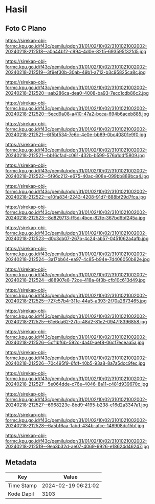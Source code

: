 # Hasil

## Foto C Plano

https://sirekap-obj-formc.kpu.go.id/f43c/pemilu/pdpr/31/01/02/10/02/3101021002002-20240218-212518--a0a44bf2-c994-4d0e-82f5-693595f32fd5.jpg

https://sirekap-obj-formc.kpu.go.id/f43c/pemilu/pdpr/31/01/02/10/02/3101021002002-20240218-212519--3f9ef30b-30ab-49b1-a712-b3c95825ca8c.jpg

https://sirekap-obj-formc.kpu.go.id/f43c/pemilu/pdpr/31/01/02/10/02/3101021002002-20240218-212520--aab286ca-dea0-4008-ba93-7ecc1cdb86c2.jpg

https://sirekap-obj-formc.kpu.go.id/f43c/pemilu/pdpr/31/01/02/10/02/3101021002002-20240218-212520--5ecd9a08-a410-47a2-bcca-694b6aceb885.jpg

https://sirekap-obj-formc.kpu.go.id/f43c/pemilu/pdpr/31/01/02/10/02/3101021002002-20240218-212521--6f5bf534-7e6c-4e0e-bb89-0bc40801e9f0.jpg

https://sirekap-obj-formc.kpu.go.id/f43c/pemilu/pdpr/31/01/02/10/02/3101021002002-20240218-212521--bb16cfad-c061-432b-b599-576a1ddf5809.jpg

https://sirekap-obj-formc.kpu.go.id/f43c/pemilu/pdpr/31/01/02/10/02/3101021002002-20240218-212522--5f96c212-e675-40ac-808e-099bb889bca4.jpg

https://sirekap-obj-formc.kpu.go.id/f43c/pemilu/pdpr/31/01/02/10/02/3101021002002-20240218-212522--e10fa834-2243-4208-91d7-888bf29d7fca.jpg

https://sirekap-obj-formc.kpu.go.id/f43c/pemilu/pdpr/31/01/02/10/02/3101021002002-20240218-212523--8d829713-ff5d-4bce-82fe-367bd6bf245a.jpg

https://sirekap-obj-formc.kpu.go.id/f43c/pemilu/pdpr/31/01/02/10/02/3101021002002-20240218-212523--d0c3cb07-267b-4c24-ab57-0451062a4afb.jpg

https://sirekap-obj-formc.kpu.go.id/f43c/pemilu/pdpr/31/01/02/10/02/3101021002002-20240218-212524--3a17bb64-ea97-4c85-b94e-7d406050b82e.jpg

https://sirekap-obj-formc.kpu.go.id/f43c/pemilu/pdpr/31/01/02/10/02/3101021002002-20240218-212524--d88907e8-72ce-418a-8f3b-cfb10c613d49.jpg

https://sirekap-obj-formc.kpu.go.id/f43c/pemilu/pdpr/31/01/02/10/02/3101021002002-20240218-212525--727c57b4-311e-44a5-a393-2f70a2673465.jpg

https://sirekap-obj-formc.kpu.go.id/f43c/pemilu/pdpr/31/01/02/10/02/3101021002002-20240218-212525--61e6da62-27fc-48d2-81e2-0947f8396858.jpg

https://sirekap-obj-formc.kpu.go.id/f43c/pemilu/pdpr/31/01/02/10/02/3101021002002-20240218-212526--5cf1bf6b-592c-4a40-aef8-06cf7eceaa5a.jpg

https://sirekap-obj-formc.kpu.go.id/f43c/pemilu/pdpr/31/01/02/10/02/3101021002002-20240218-212526--70c495f9-6fdf-40b5-93a8-8a7a5dcc9fec.jpg

https://sirekap-obj-formc.kpu.go.id/f43c/pemilu/pdpr/31/01/02/10/02/3101021002002-20240218-212527--5e064dde-c76e-4046-8a11-c481d939670c.jpg

https://sirekap-obj-formc.kpu.go.id/f43c/pemilu/pdpr/31/01/02/10/02/3101021002002-20240218-212527--6968223e-8bd9-4195-b238-e16d2a3347a1.jpg

https://sirekap-obj-formc.kpu.go.id/f43c/pemilu/pdpr/31/01/02/10/02/3101021002002-20240218-212528--6a5bf6aa-1abd-434b-afce-148908dc15bf.jpg

https://sirekap-obj-formc.kpu.go.id/f43c/pemilu/pdpr/31/01/02/10/02/3101021002002-20240218-212519--9ea3b32d-ae07-4069-9926-e18624d46247.jpg


## Metadata

| Key        | Value               |
| ---------- | ------------------- |
| Time Stamp | 2024-02-19 06:21:02 |
| Kode Dapil | 3103                |



